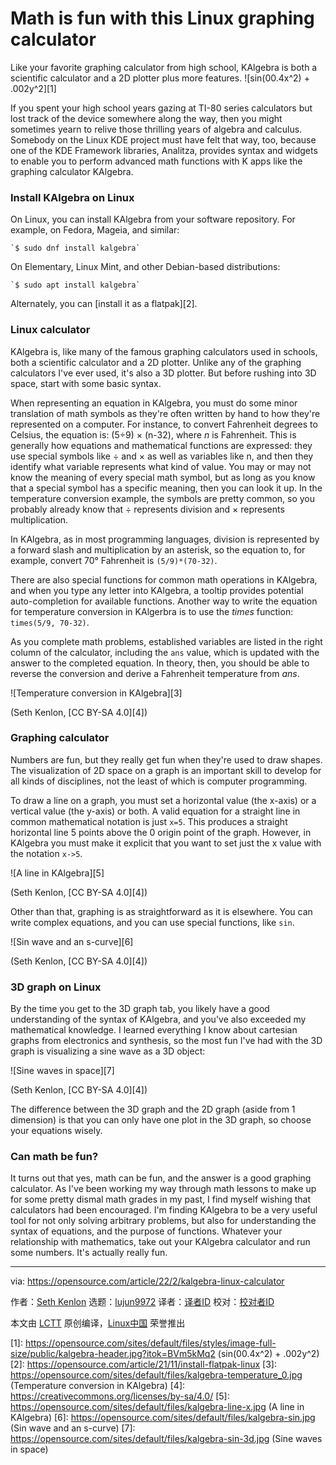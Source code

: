 [#]: subject: "Math is fun with this Linux graphing calculator"
[#]: via: "https://opensource.com/article/22/2/kalgebra-linux-calculator"
[#]: author: "Seth Kenlon https://opensource.com/users/seth"
[#]: collector: "lujun9972"
[#]: translator: " "
[#]: reviewer: " "
[#]: publisher: " "
[#]: url: " "

Math is fun with this Linux graphing calculator
======
Like your favorite graphing calculator from high school, KAlgebra is
both a scientific calculator and a 2D plotter plus more features.
![sin\(00.4x^2\) + .002y^2][1]

If you spent your high school years gazing at TI-80 series calculators but lost track of the device somewhere along the way, then you might sometimes yearn to relive those thrilling years of algebra and calculus. Somebody on the Linux KDE project must have felt that way, too, because one of the KDE Framework libraries, Analitza, provides syntax and widgets to enable you to perform advanced math functions with K apps like the graphing calculator KAlgebra.

### Install KAlgebra on Linux

On Linux, you can install KAlgebra from your software repository. For example, on Fedora, Mageia, and similar:


```
`$ sudo dnf install kalgebra`
```

On Elementary, Linux Mint, and other Debian-based distributions:


```
`$ sudo apt install kalgebra`
```

Alternately, you can [install it as a flatpak][2].

### Linux calculator

KAlgebra is, like many of the famous graphing calculators used in schools, both a scientific calculator and a 2D plotter. Unlike any of the graphing calculators I've ever used, it's also a 3D plotter. But before rushing into 3D space, start with some basic syntax.

When representing an equation in KAlgebra, you must do some minor translation of math symbols as they're often written by hand to how they're represented on a computer. For instance, to convert Fahrenheit degrees to Celsius, the equation is: (5÷9) × (n-32), where _n_ is Fahrenheit. This is generally how equations and mathematical functions are expressed: they use special symbols like ÷ and × as well as variables like n, and then they identify what variable represents what kind of value. You may or may not know the meaning of every special math symbol, but as long as you know that a special symbol has a specific meaning, then you can look it up. In the temperature conversion example, the symbols are pretty common, so you probably already know that ÷ represents division and × represents multiplication.

In KAlgebra, as in most programming languages, division is represented by a forward slash and multiplication by an asterisk, so the equation to, for example, convert 70° Fahrenheit is `(5/9)*(70-32)`.

There are also special functions for common math operations in KAlgebra, and when you type any letter into KAlgebra, a tooltip provides potential auto-completion for available functions. Another way to write the equation for temperature conversion in KAlgerbra is to use the _times_ function: `times(5/9, 70-32)`.

As you complete math problems, established variables are listed in the right column of the calculator, including the `ans` value, which is updated with the answer to the completed equation. In theory, then, you should be able to reverse the conversion and derive a Fahrenheit temperature from _ans_.

![Temperature conversion in KAlgebra][3]

(Seth Kenlon, [CC BY-SA 4.0][4])

### Graphing calculator

Numbers are fun, but they really get fun when they're used to draw shapes. The visualization of 2D space on a graph is an important skill to develop for all kinds of disciplines, not the least of which is computer programming.

To draw a line on a graph, you must set a horizontal value (the x-axis) or a vertical value (the y-axis) or both. A valid equation for a straight line in common mathematical notation is just `x=5`. This produces a straight horizontal line 5 points above the 0 origin point of the graph. However, in KAlgebra you must make it explicit that you want to set just the x value with the notation `x->5`.

![A line in KAlgebra][5]

(Seth Kenlon, [CC BY-SA 4.0][4])

Other than that, graphing is as straightforward as it is elsewhere. You can write complex equations, and you can use special functions, like `sin`.

![Sin wave and an s-curve][6]

(Seth Kenlon, [CC BY-SA 4.0][4])

### 3D graph on Linux

By the time you get to the 3D graph tab, you likely have a good understanding of the syntax of KAlgebra, and you've also exceeded my mathematical knowledge. I learned everything I know about cartesian graphs from electronics and synthesis, so the most fun I've had with the 3D graph is visualizing a sine wave as a 3D object:

![Sine waves in space][7]

(Seth Kenlon, [CC BY-SA 4.0][4])

The difference between the 3D graph and the 2D graph (aside from 1 dimension) is that you can only have one plot in the 3D graph, so choose your equations wisely.

### Can math be fun?

It turns out that yes, math can be fun, and the answer is a good graphing calculator. As I've been working my way through math lessons to make up for some pretty dismal math grades in my past, I find myself wishing that calculators had been encouraged. I'm finding KAlgebra to be a very useful tool for not only solving arbitrary problems, but also for understanding the syntax of equations, and the purpose of functions. Whatever your relationship with mathematics, take out your KAlgebra calculator and run some numbers. It's actually really fun.

--------------------------------------------------------------------------------

via: https://opensource.com/article/22/2/kalgebra-linux-calculator

作者：[Seth Kenlon][a]
选题：[lujun9972][b]
译者：[译者ID](https://github.com/译者ID)
校对：[校对者ID](https://github.com/校对者ID)

本文由 [LCTT](https://github.com/LCTT/TranslateProject) 原创编译，[Linux中国](https://linux.cn/) 荣誉推出

[a]: https://opensource.com/users/seth
[b]: https://github.com/lujun9972
[1]: https://opensource.com/sites/default/files/styles/image-full-size/public/kalgebra-header.jpg?itok=BVm5kMq2 (sin(00.4x^2) + .002y^2)
[2]: https://opensource.com/article/21/11/install-flatpak-linux
[3]: https://opensource.com/sites/default/files/kalgebra-temperature_0.jpg (Temperature conversion in KAlgebra)
[4]: https://creativecommons.org/licenses/by-sa/4.0/
[5]: https://opensource.com/sites/default/files/kalgebra-line-x.jpg (A line in KAlgebra)
[6]: https://opensource.com/sites/default/files/kalgebra-sin.jpg (Sin wave and an s-curve)
[7]: https://opensource.com/sites/default/files/kalgebra-sin-3d.jpg (Sine waves in space)

